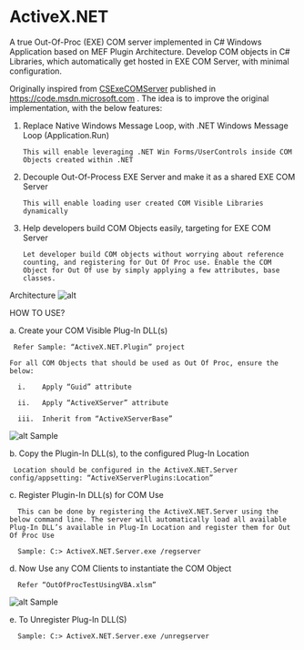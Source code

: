 # ActiveX.NET
A true Out-Of-Proc (EXE) COM server implemented in C# Windows Application based on MEF Plugin Architecture. Develop COM objects in C# Libraries, which automatically get hosted in EXE COM Server, with minimal configuration.

Originally inspired from [CSExeCOMServer](https://code.msdn.microsoft.com/windowsapps/CSExeCOMServer-3b1c1054) published in https://code.msdn.microsoft.com . The idea is to improve the original implementation, with the below features:

1. Replace Native Windows Message Loop, with .NET Windows Message Loop (Application.Run)

       This will enable leveraging .NET Win Forms/UserControls inside COM Objects created within .NET 

2. Decouple Out-Of-Process EXE Server and make it as a shared EXE COM Server

       This will enable loading user created COM Visible Libraries dynamically

3. Help developers build COM Objects easily, targeting for EXE COM Server

       Let developer build COM objects without worrying about reference counting, and registering for Out Of Proc use. Enable the COM Object for Out Of use by simply applying a few attributes, base classes.


Architecture
![alt ](https://github.com/avarghesein/ActiveX.NET/blob/master/ActiveX.NET.Architecture.jpg)


HOW TO USE?

a.	Create your COM Visible Plug-In DLL(s)

     Refer Sample: “ActiveX.NET.Plugin” project

    For all COM Objects that should be used as Out Of Proc, ensure the below:

      i.	Apply “Guid” attribute
  
      ii.	Apply “ActiveXServer” attribute
  
      iii.	Inherit from “ActiveXServerBase”

   ![alt Sample](https://github.com/avarghesein/ActiveX.NET/blob/master/COMObjectForOutOfProcSample.JPG)
  

b.	Copy the Plugin-In DLL(s), to the configured Plug-In Location

     Location should be configured in the ActiveX.NET.Server config/appsetting: “ActiveXServerPlugins:Location”
  

c.	Register Plugin-In DLL(s) for COM Use

      This can be done by registering the ActiveX.NET.Server using the below command line. The server will automatically load all available Plug-In DLL’s available in Plug-In Location and register them for Out Of Proc Use

      Sample: C:> ActiveX.NET.Server.exe /regserver
   

d.	Now Use any COM Clients to instantiate the COM Object

      Refer “OutOfProcTestUsingVBA.xlsm”
   ![alt Sample](https://github.com/avarghesein/ActiveX.NET/blob/master/TestOutOfProcComObject.JPG)
   

e.	To Unregister Plug-In DLL(S)

      Sample: C:> ActiveX.NET.Server.exe /unregserver


